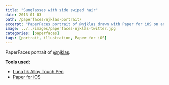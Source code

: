 ```yaml
---
title: "Sunglasses with side swiped hair"
date: 2013-01-03
path: /paperfaces/njklas-portrait/
excerpt: "PaperFaces portrait of @njklas drawn with Paper for iOS on an iPad."
image: ../../images/paperfaces-njklas-twitter.jpg
categories: [paperfaces]
tags: [portrait, illustration, Paper for iOS]
---
```


PaperFaces portrait of [@njklas](https://twitter.com/njklas).

**Tools used:**

- [LunaTik Alloy Touch Pen](https://www.amazon.com/gp/product/B00821TR7G/ref=as_li_ss_tl?ie=UTF8&tag=mademist-20&linkCode=as2&camp=1789&creative=390957&creativeASIN=B00821TR7G)
- [Paper for iOS](https://paper.bywetransfer.com/)
